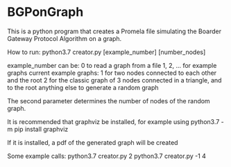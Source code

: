 # BGPonGraph

This is a python program that creates a Promela file simulating the Boarder Gateway Protocol Algorithm on a graph.

How to run:
python3.7 creator.py [example_number] [number_nodes]

example_number can be:
    0 to read a graph from a file
    1, 2, ... for example graphs
        current example graphs:
            1 for two nodes connected to each other and the root
            2 for the classic graph of 3 nodes connected in a triangle, and to the root
    anything else to generate a random graph

The second parameter determines the number of nodes of the random graph.

It is recommended that graphviz be installed, for example using
python3.7 -m pip install graphviz

If it is installed, a pdf of the generated graph will be created

Some example calls:
python3.7 creator.py 2
python3.7 creator.py -1 4